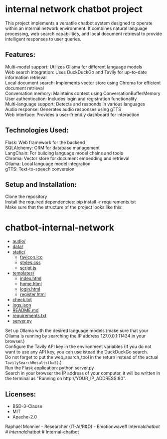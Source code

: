 # internal network chatbot project
This project implements a versatile chatbot system designed to operate within an internal network environment. It combines natural language processing, web search capabilities, and local document retrieval to provide intelligent responses to user queries.

## Features:
Multi-model support: Utilizes Ollama for different language models<br />
Web search integration: Uses DuckDuckGo and Tavily for up-to-date information retrieval<br />
Local document search: Implements vector store using Chroma for efficient document retrieval<br />
Conversation memory: Maintains context using ConversationBufferMemory<br />
User authentication: Includes login and registration functionality<br />
Multi-language support: Detects and responds in various languages<br />
Audio response: Generates audio responses using gTTS<br />
Web interface: Provides a user-friendly dashboard for interaction

## Technologies Used:
Flask: Web framework for the backend<br />
SQLAlchemy: ORM for database management<br />
LangChain: For building language model chains and tools<br />
Chroma: Vector store for document embedding and retrieval<br />
Ollama: Local language model integration<br />
gTTS: Text-to-speech conversion<br />

## Setup and Installation:
Clone the repository<br />
Install the required dependencies: pip install -r requirements.txt <br />
Make sure that the structure of the project looks like this:<br />

# chatbot-internal-network

* [audio/](./audio/)
* [data/](./data/)
* [static/](./static/)
  * [favicon.ico](./static/favicon.ico)
  * [styles.css](./static/styles.css)
  * [script.js](./static/script.js)
* [templates/](./templates/)
  * [index.html](./templates/index.html)
  * [home.html](./templates/home.html)
  * [login.html](./templates/login.html)
  * [register.html](./templates/register.html)
* [check.txt](./check.txt)
* [logs.json](./logs.json)
* [README.md](./README.md)
* [requirements.txt](./requirements.txt)
* [server.py](./server.py)

Set up Ollama with the desired language models (make sure that your Ollama is running by searching the IP address 127.0.0.1:11434 in your browser.)<br />
Configure the Tavily API key in the environment variables (If you do not want to use any API key, you can use istead the DuckDuckGo search.<br />
Do not forget to put the web_search_tool in the return instead of the actual `TavilySearchResults(k=5)`.)<br />
Run the Flask application: python server.py<br />
Search in your browser the IP address of your computer, it will be written in the terminal as "Running on http://YOUR_IP_ADDRESS:80".

## Licenses:
- BSD-3-Clause
- MIT 
- Apache-2.0<br />

Raphaël Monnier - Researcher (IT-AI/R&D) - Emotionwave#   I n t e r n a l _ c h a t b o t  
 #   I n t e r n a l _ c h a t b o t  
 #   I n t e r n a l - c h a t b o t  
 